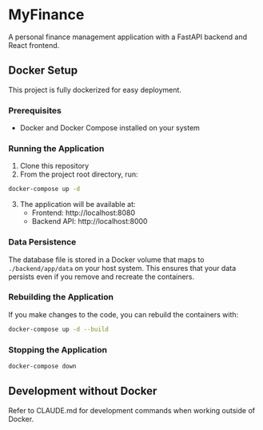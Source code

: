 # MyFinance

A personal finance management application with a FastAPI backend and React frontend.

## Docker Setup

This project is fully dockerized for easy deployment.

### Prerequisites

- Docker and Docker Compose installed on your system

### Running the Application

1. Clone this repository
2. From the project root directory, run:

```bash
docker-compose up -d
```

3. The application will be available at:
   - Frontend: http://localhost:8080
   - Backend API: http://localhost:8000

### Data Persistence

The database file is stored in a Docker volume that maps to `./backend/app/data` on your host system. This ensures that your data persists even if you remove and recreate the containers.

### Rebuilding the Application

If you make changes to the code, you can rebuild the containers with:

```bash
docker-compose up -d --build
```

### Stopping the Application

```bash
docker-compose down
```

## Development without Docker

Refer to CLAUDE.md for development commands when working outside of Docker.
